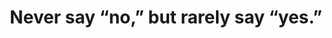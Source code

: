 ---
title: Never say “no,” but rarely say “yes.”
layout: bookmark
tags:
  - Self
  - Personal
description: Focus requires saying no to most things, but there's a way to do it that allows you to say yes exactly when it matters most.
link: https://longform.asmartbear.com/say-yes/
share:
---